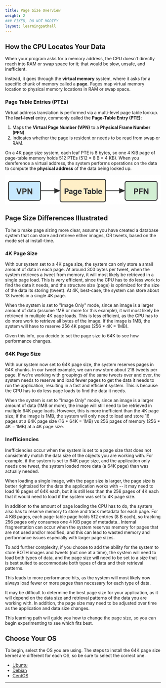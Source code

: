 ```yaml
---
title: Page Size Overview
weight: 2
### FIXED, DO NOT MODIFY
layout: learningpathall
---
```


## How the CPU Locates Your Data

When your program asks for a memory address, the CPU doesn’t directly reach into RAM or swap space for it; that would be slow, unsafe, and inefficient.
 
Instead, it goes through the **virtual memory** system, where it asks for a specific chunk of memory called a **page**. Pages map virtual memory location to physical memory locations in RAM or swap space.

### Page Table Entries (PTEs)

Virtual address translation is performed via a multi-level page table lookup. The **leaf-level** entry, commonly called the **Page-Table Entry (PTE)**:

1. Maps the **Virtual Page Number (VPN)** to a **Physical Frame Number (PFN)**.  
2. Indicates whether the page is resident or needs to be read from swap or RAM.

On a 4K page size system, each leaf PTE is 8 bytes, so one 4 KiB page of page-table memory holds 512 PTEs (512 × 8 B = 4 KB). When you dereference a virtual address, the system performs operations on the data to compute the **physical address** of the data being looked up.

![PTE Flow](images/pte.png)
    

## Page Size Differences Illustrated

To help make page sizing more clear, assume you have created a database system that can store and retrieve either images, OR tweets, based on the mode set at install-time.

### 4K Page Size
With our system set to a 4K page size, the system can only store a small amount of data in each page. At around 300 bytes per tweet, when the system retrieves a tweet from memory, it will most likely be retrieved in a single page load. This is very efficient, since the CPU has to do less work to find the data it needs, and the structure size (page) is optimized for the size of the data its storing (tweet).  At 4K, best-case, the system can store about 13 tweets in a single 4K page.  

When the system is set to "Image Only" mode, since an image is a larger amount of data (assume 1MB or more for this example), it will most likely be retrieved in multiple 4K page loads.  This is less efficient, as the CPU has to do more work to retrieve all bytes of the image.  If the image is 1MB, the system will have to reserve 256 4K pages (256 * 4K = 1MB). 

Given this info, you decide to set the page size to 64K to see how performance changes.

### 64K Page Size
With our system now set to 64K page size, the system reserves pages in 64K chunks.  In our tweet example, we can now store about 218 tweets per page.  If we're working with groupings of the same tweets over and over, the system needs to reserve and load fewer pages to get the data it needs to run the application, resulting in a fast and efficient system.  This is because the CPU has to do less page loads to find the data it needs.

When the system is set to "Image Only" mode, since an image is a larger amount of data (1MB or more), the image will still need to be retrieved in multiple 64K page loads.  However, this is more inefficient than the 4K page size; if the image is 1MB, the system will only need to load and store 16 pages at a 64K page size (16 * 64K = 1MB) vs 256 pages of memory (256 * 4K = 1MB) at a 4K page size.

### Inefficiencies
Inefficiencies occur when the system is set to a page size that does not consistently match the data size of the objects you are working with.  For example, if the system is set to 64K page size, and the application only needs one tweet, the system loaded more data (a 64K page) than was actually needed.

When loading a single image, with the page size is larger, the page size is better rightsized for the data the application works with -- it may need to load 16 pages of 64K each, but it is still less than the 256 pages of 4K each that it would need to load if the system was set to 4K page size.

In addition to the amount of page loading the CPU has to do, the system also has to reserve memory to store and track metadata for each page.  For 4 KiB pages, each page-table page holds 512 entries (8 B each), so tracking 256 pages only consumes one 4 KiB page of metadata..  Internal fragmentation can occur when the system reserves memory for pages that are not used and/or modified, and this can lead to wasted memory and performance issues especially with larger page sizes.  

To add further complexity, if you choose to add the ability for the system to store BOTH images and tweets (not one at a time), the system will need to load both types of data, and the page size will need to be set to a size that is best suited to accommodate both types of data and their retrieval patterns.  

This leads to more performance hits, as the system will most likely now always load fewer or more pages than necessary for each type of data.

It may be difficult to determine the best page size for your application, as it will depend on the data size and retrieval patterns of the data you are working with.  In addition, the page size may need to be adjusted over time as the application and data size changes.  

This learning path will guide you how to change the page size, so you can begin experimenting to see which fits best.

## Choose Your OS

To begin, select the OS you are using.  The steps to install the 64K page size kernel are different for each OS, so be sure to select the correct one.

- [Ubuntu](../ubuntu)
- [Debian](../debian)
- [CentOS](../centos)

---
